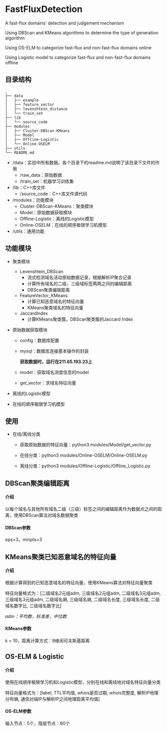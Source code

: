 # FastFluxDetection
A fast-flux domains' detection and judgement mechanism

Using DBScan and KMeans algorithms to determine the type of generation algorithm

Using OS-ELM to categorize fast-flux and non-fast-flux domains online

Using Logistic model to categorize fast-flux and non-fast-flux domains offline

## 目录结构

```
.
├── data
│   ├── example
│   ├── feature_vector
│   ├── levenshtein_distance
│   └── train_set
├── lib
│   └── source_code
├── modules
│   ├── Cluster-DBScan-KMeans
│   ├── Model
│   ├── Offline-Logistic
│   └── Online-OSELM
├── utils
└── README.md
```

- /data：实验中所有数据。各个目录下的readme.md说明了该目录下文件的作用
  - /raw_data：原始数据
  - /train_set：机器学习训练集
- /lib：C++库文件
  - /source_code：C++库文件源代码
- /modules：功能模块
  - Cluster-DBScan-KMeans：聚类模块
  - Model：原始数据获取模块
  - Offline-Logistic：离线的Logistic模型
  - Online-OSELM：在线的顺序极限学习机模型
- /utils：通用功能

## 功能模块

- 聚类模块

  - Levenshtein_DBScan
    - 流式检测域名活动原始数据记录，根据解析IP聚合记录
    - 计算所有域名的二级，三级域标签两两之间的编辑距离
    - DBScan聚类编辑距离
  - FeatureVector_KMeans
    - 计算已知恶意域名的特征向量
    - KMeans聚类域名的特征向量
  - JaccardIndex
    - 计算KMeans聚类簇，DBScan聚类簇的Jaccard Index

- 原始数据获取模块

  - config：数据库配置

  - mysql：数据库连接基本操作的封装

    **获取数据时，运行在211.65.193.23上**

  - model：获取域名测度信息的model

  - get_vector：求域名特征向量

- 离线的Logistic模型

- 在线的顺序极限学习机模型

## 使用

- 在线/离线分类

  - 获取原始数据的特征向量：python3 modules/Model/get_vector.py

  - 在线分类：python3 modules/Online-OSELM/Online-OSELM.py

  - 离线分类：python3 modules/Offline-Logistic/Offline_Logistic.py


## DBScan聚类编辑距离

#### 介绍

以每个域名与其他所有域名二级（三级）标签之间的编辑距离作为数据点之间的距离，使用DBScan算法对域名数据聚类

#### DBScan参数

eps=3，minpts=3

## KMeans聚类已知恶意域名的特征向量

#### 介绍

根据计算得到的已知恶意域名的特征向量，使用KMeans算法对特征向量聚类

特征向量格式为：[二级域名2元组adm, 三级域名2元组adm, 二级域名3元组adm, 三级域名3元组adm, 二级域名熵, 三级域名熵, 二级域名长度, 三级域名长度, 二级域名数字比, 三级域名数字比]

*adm：平均数，标准差，中位数*

#### KMeans参数

k = 10，距离计算方式：9维闵可夫斯基距离

## OS-ELM & Logistic

#### 介绍

使用在线顺序极限学习机和Logistic模型，分别在线和离线地对域名特征向量分类

特征向量格式为：[label, TTL平均值, whois是否过期, whois完整度, 解析IP地理分布熵, 通信对端IP与解析IP之间地理距离平均值]

#### OS-ELM参数

输入节点：5个，隐层节点：60个

